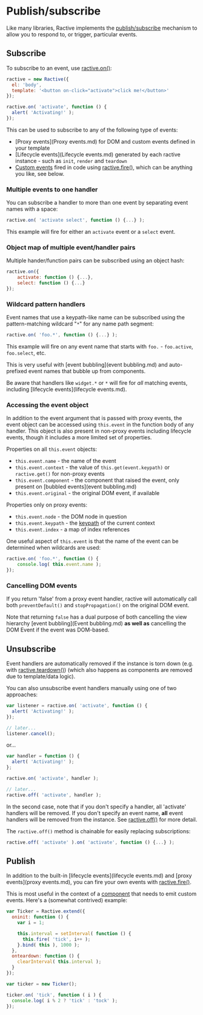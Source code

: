 # Publish/subscribe


Like many libraries, Ractive implements the [publish/subscribe](http://addyosmani.com/blog/understanding-the-publishsubscribe-pattern-for-greater-javascript-scalability/) mechanism to allow you to respond to, or trigger, particular events.

## Subscribe

To subscribe to an event, use [ractive.on()](ractive.on().md):

```js
ractive = new Ractive({
  el: 'body',
  template: '<button on-click="activate">click me!</button>'
});

ractive.on( 'activate', function () {
  alert( 'Activating!' );
});
```

This can be used to subscribe to any of the following type of events:

* [Proxy events](Proxy events.md) for DOM and custom events defined in your template
* [Lifecycle events](Lifecycle events.md) generated by each ractive instance - such as `init`, `render` and `teardown`
* [Custom events](#publish) fired in code using [ractive.fire()](ractive.fire().md), which can be anything you like, see below.

### Multiple events to one handler

You can subscribe a handler to more than one event by separating event names with a space:

```js
ractive.on( 'activate select', function () {...} );
```
This example will fire for either an `activate` event or a `select` event.

### Object map of multiple event/handler pairs

Multiple hander/function pairs can be subscribed using an object hash:

```js
ractive.on({
	activate: function () {...},
	select: function () {...}
});
```

### Wildcard pattern handlers

Event names that use a keypath-like name can be subscribed using the pattern-matching wildcard "`*`" for any name path segment:

```js
ractive.on( 'foo.*', function () {...} );
```
This example will fire on any event name that starts with `foo.` - `foo.active`, `foo.select`, etc.

This is very useful with [event bubbling](event bubbling.md) and auto-prefixed event names that bubble up from components.

Be aware that handlers like `widget.*` or `*` will fire for _all_ matching events, including [lifecycle events](lifecycle events.md).

### Accessing the event object

In addition to the event argument that is passed with proxy events, the event object can be accessed using `this.event` in the function body of any handler. This object is also present in non-proxy events including lifecycle events, though it includes a more limited set of properties.

Properties on all `this.event` objects:

* `this.event.name` - the name of the event
* `this.event.context` - the value of `this.get(event.keypath)` or `ractive.get()` for non-proxy events
* `this.event.component` - the component that raised the event, only present on [bubbled events](event bubbling.md)
* `this.event.original` - the original DOM event, if available

Properties only on proxy events:
* `this.event.node` - the DOM node in question
* `this.event.keypath` - the [keypath](Keypaths.md) of the current context
* `this.event.index` - a map of index references

One useful aspect of `this.event` is that the name of the event can be determined when wildcards are used:

```js
ractive.on( 'foo.*', function () {
	console.log( this.event.name );
});
```

### Cancelling DOM events

If you return 'false' from a proxy event handler, ractive will automatically call both `preventDefault()` and `stopPropagation()` on the original DOM event.

Note that returning `false` has a dual purpose of both cancelling the view hierarchy [event bubbling](Event bubbling.md) __as well as__ cancelling the DOM Event if the event was DOM-based.

## Unsubscribe

Event handlers are automatically removed if the instance is torn down (e.g. with [ractive.teardown()](ractive.teardown().md)) (which also happens as components are removed due to template/data logic).

You can also unsubscribe event handlers manually using one of two approaches:

```js
var listener = ractive.on( 'activate', function () {
  alert( 'Activating!' );
});

// later...
listener.cancel();
```

or...

```js
var handler = function () {
  alert( 'Activating!' );
};

ractive.on( 'activate', handler );

// later...
ractive.off( 'activate', handler );
```

In the second case, note that if you don't specify a handler, all 'activate' handlers will be removed. If you don't specify an event name, **all** event handlers will be removed from the instance. See [ractive.off()](ractive.off().md) for more detail.

The `ractive.off()` method is chainable for easily replacing subscriptions:

```js
ractive.off( 'activate' ).on( 'activate', function () {...} );
```

## Publish

In addition to the built-in [lifecycle events](lifecycle events.md) and [proxy events](proxy events.md), you can fire your own events with [ractive.fire()](ractive.fire().md).

This is most useful in the context of a [component](Components.md) that needs to emit custom events. Here's a (somewhat contrived) example:

```js
var Ticker = Ractive.extend({
  oninit: function () {
    var i = 1;

    this.interval = setInterval( function () {
      this.fire( 'tick', i++ );
    }.bind( this ), 1000 );
  },
  onteardown: function () {
    clearInterval( this.interval );
  }
});

var ticker = new Ticker();

ticker.on( 'tick', function ( i ) {
  console.log( i % 2 ? 'tick' : 'tock' );
});
```

